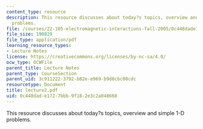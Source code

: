 ```yaml
---
content_type: resource
description: This resource discusses about today?s topics, overview and simple 1-D
  problems.
file: /courses/22-105-electromagnetic-interactions-fall-2005/0c448dade1727bbb9f182e3c2a048668_lecture2.pdf
file_size: 190829
file_type: application/pdf
learning_resource_types:
- Lecture Notes
license: https://creativecommons.org/licenses/by-nc-sa/4.0/
ocw_type: OCWFile
parent_title: Lecture Notes
parent_type: CourseSection
parent_uid: 3c911222-3792-b82e-e969-b9d8cbc00cdc
resourcetype: Document
title: lecture2.pdf
uid: 0c448dad-e172-7bbb-9f18-2e3c2a048668
---
```

This resource discusses about today?s topics, overview and simple 1-D problems.